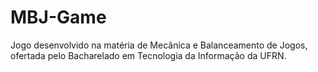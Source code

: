 # MBJ-Game
Jogo desenvolvido na matéria de Mecânica e Balanceamento de Jogos, ofertada pelo Bacharelado em Tecnologia da Informação da UFRN.
